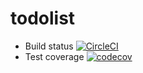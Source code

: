 # todolist

- Build status [![CircleCI](https://circleci.com/gh/MiDiu98/TodoListProject.svg?style=svg)](https://circleci.com/gh/MiDiu98/TodoListProject)
- Test coverage [![codecov](https://codecov.io/gh/MiDiu98/TodoListProject/branch/master/graph/badge.svg)](https://codecov.io/gh/MiDiu98/TodoListProject)

